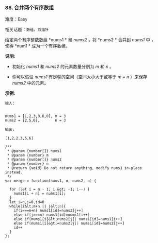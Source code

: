 ### 88. 合并两个有序数组

难度：Easy

相关话题：`数组`、`双指针`

给定两个有序整数数组 *nums1 * 和  *nums2* ，将  *nums2 * 合并到 *nums1* 中 *，* 使得 *num1 * 成为一个有序数组。



 **说明:** 





* 初始化 *nums1*  和  *nums2*  的元素数量分别为 *m*  和  *n* 。

* 你可以假设 *nums1* 有足够的空间（空间大小大于或等于 *m + n* ）来保存  *nums2*  中的元素。





 **示例:** 





```
输入:


nums1 = [1,2,3,0,0,0], m = 3
nums2 = [2,5,6],       n = 3

输出:

[1,2,2,3,5,6]
```


```
/**
 * @param {number[]} nums1
 * @param {number} m
 * @param {number[]} nums2
 * @param {number} n
 * @return {void} Do not return anything, modify nums1 in-place instead.
 */
var merge = function(nums1, m, nums2, n) {
  
  for (let i = m - 1; i &gt; -1; i--) {
    nums1[i + n] = nums1[i];
  }
  let i=n,j=0,id=0
  while(i&lt;m+n || j&lt;n){
    if(i===m+n) nums1[id]=nums2[j++]
    else if(j===n) nums1[id]=nums1[i++]
    else if(nums1[i]&lt;nums2[j]) nums1[id]=nums1[i++]
    else if(nums1[i]&gt;=nums2[j]) nums1[id]=nums2[j++]
    id++
  }
};



```
